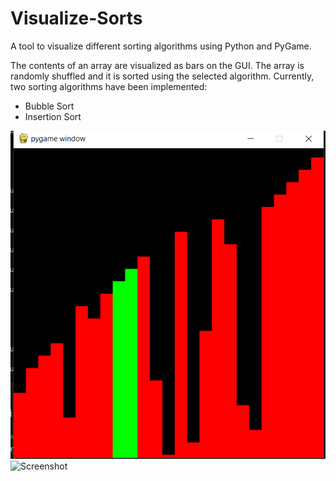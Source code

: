 # Visualize-Sorts

A tool to visualize different sorting algorithms using Python and PyGame.

The contents of an array are visualized as bars on the GUI. The array is randomly shuffled and it is sorted using the selected algorithm.
Currently, two sorting algorithms have been implemented:
* Bubble Sort
* Insertion Sort

![Screenshot](https://github.com/Atharva7007/Visualize-Bubblesort/blob/main/Screenshot/Bubblesort_in_action.png)
![Screenshot](https://github.com/Atharva7007/Visualize-Bubblesort/blob/main/Screenshot/Menu.png)
